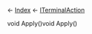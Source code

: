 ← [Index](Api-Index) ← [ITerminalAction](Sandbox.ModAPI.Interfaces.ITerminalAction)

void Apply()void Apply()